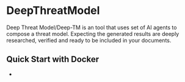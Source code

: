 # DeepThreatModel 

Deep Threat Model/Deep-TM is an tool that uses set of AI agents to compose a threat model. Expecting the generated results are deeply researched, verified and ready to be included in your documents. 

## Quick Start with Docker
- 